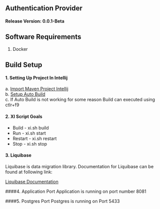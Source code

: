 ## Authentication Provider

#### Release Version: 0.0.1-Beta 
##
## Software Requirements
1. Docker    

## Build Setup

#### 1. Setting Up Project In Intellij
   a.  [Import Maven Project Intellij](https://www.jetbrains.com/help/idea/maven-support.html#maven_import_project_start)  
   b. [Setup Auto Build](https://zeroturnaround.com/software/jrebel/quickstart/intellij/enable-automatic-compilation-in-intellij-idea/)  
   c. If Auto Build is not working for some reason Build can executed using ctlr+f9 

#### 2. XI Script Goals
<ul>
<li>Build - xi.sh build</li>
<li>Run - xi.sh start</li>
<li>Restart - xi.sh restart</li>
<li>Stop - xi.sh stop</li>
</ul>

#### 3. Liquibase
Liquibase is data migration library. Documentation for Liquibase can be found at following link:
 
[Liquibase Documentation](https://www.liquibase.org/documentation/index.html)

####4. Application Port
Application is running on port number 8081

####5. Postgres Port
Postgres is running on Port 5433